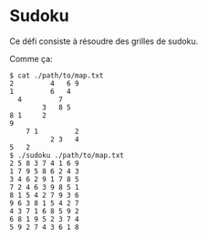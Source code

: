 # Sudoku

Ce défi consiste à résoudre des grilles de sudoku.

Comme ça:

```console
$ cat ./path/to/map.txt
2         4   6 9
1         6   4
  4         7
        3   8 5
8 1     2
9
    7 1         2
          2 3   4
5   2
$ ./sudoku ./path/to/map.txt
2 5 8 3 7 4 1 6 9
1 7 9 5 8 6 2 4 3
3 4 6 2 9 1 7 8 5
7 2 4 6 3 9 8 5 1
8 1 5 4 2 7 9 3 6
9 6 3 8 1 5 4 2 7
4 3 7 1 6 8 5 9 2
6 8 1 9 5 2 3 7 4
5 9 2 7 4 3 6 1 8
```
